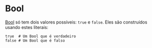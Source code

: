 # Bool

[Bool](http://crystal-lang.org/api/Bool.html) só tem dois valores possíveis: `true` e `false`. Eles são construídos usando estes literais:


```crystal
true  # Um Bool que é verdadeiro
false # Um Bool que é falso
```
